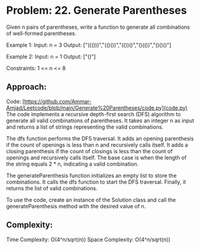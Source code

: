 # Problem: 22. Generate Parentheses
Given n pairs of parentheses, write a function to generate all combinations of well-formed parentheses.

Example 1:
Input: n = 3
Output: ["((()))","(()())","(())()","()(())","()()()"]

Example 2:
Input: n = 1
Output: ["()"]
 
Constraints:
1 <= n <= 8

## Approach:

Code: [https://github.com/Ammar-Amjad/Leetcode/blob/main/Generate%20Parentheses/code.py](code.py)
The code implements a recursive depth-first search (DFS) algorithm to generate all valid combinations of parentheses. It takes an integer n as input and returns a list of strings representing the valid combinations.

The dfs function performs the DFS traversal. It adds an opening parenthesis if the count of openings is less than n and recursively calls itself. It adds a closing parenthesis if the count of closings is less than the count of openings and recursively calls itself. The base case is when the length of the string equals 2 * n, indicating a valid combination.

The generateParenthesis function initializes an empty list to store the combinations. It calls the dfs function to start the DFS traversal. Finally, it returns the list of valid combinations.

To use the code, create an instance of the Solution class and call the generateParenthesis method with the desired value of n.

## Complexity: 
Time Complexity: O(4^n/sqrt(n))
Space Complexity: O(4^n/sqrt(n))